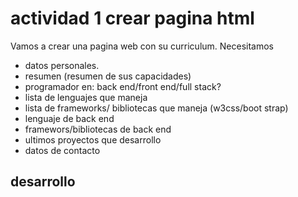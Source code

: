 # actividad 1 crear pagina html

Vamos a crear una pagina web con su curriculum. Necesitamos 
* datos personales.
* resumen (resumen de sus capacidades)
* programador en: back end/front end/full stack?
* lista de lenguajes que maneja
* lista de frameworks/ bibliotecas que maneja (w3css/boot strap)
* lenguaje de back end
* framewors/bibliotecas de back end
* ultimos proyectos que desarrollo
* datos de contacto

## desarrollo

```html

```